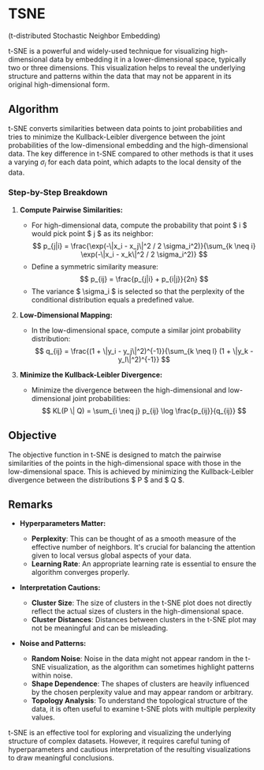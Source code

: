 # TSNE  

(t-distributed Stochastic Neighbor Embedding)

t-SNE is a powerful and widely-used technique for visualizing high-dimensional data by embedding it in a lower-dimensional space, typically two or three dimensions. This visualization helps to reveal the underlying structure and patterns within the data that may not be apparent in its original high-dimensional form.

## Algorithm

t-SNE converts similarities between data points to joint probabilities and tries to minimize the Kullback-Leibler divergence between the joint probabilities of the low-dimensional embedding and the high-dimensional data. The key difference in t-SNE compared to other methods is that it uses a varying $\sigma_i$ for each data point, which adapts to the local density of the data.

### Step-by-Step Breakdown

1. **Compute Pairwise Similarities:**
   - For high-dimensional data, compute the probability that point $ i $ would pick point $ j $ as its neighbor:
     $$
     p_{j|i} = \frac{\exp(-\|x_i - x_j\|^2 / 2 \sigma_i^2)}{\sum_{k \neq i} \exp(-\|x_i - x_k\|^2 / 2 \sigma_i^2)}
     $$
   - Define a symmetric similarity measure:
     $$
     p_{ij} = \frac{p_{j|i} + p_{i|j}}{2n}
     $$
   - The variance $ \sigma_i $ is selected so that the perplexity of the conditional distribution equals a predefined value.

2. **Low-Dimensional Mapping:**
   - In the low-dimensional space, compute a similar joint probability distribution:
     $$
     q_{ij} = \frac{(1 + \|y_i - y_j\|^2)^{-1}}{\sum_{k \neq l} (1 + \|y_k - y_l\|^2)^{-1}}
     $$

3. **Minimize the Kullback-Leibler Divergence:**
   - Minimize the divergence between the high-dimensional and low-dimensional joint probabilities:
     $$
     KL(P \| Q) = \sum_{i \neq j} p_{ij} \log \frac{p_{ij}}{q_{ij}}
     $$

## Objective

The objective function in t-SNE is designed to match the pairwise similarities of the points in the high-dimensional space with those in the low-dimensional space. This is achieved by minimizing the Kullback-Leibler divergence between the distributions $ P $ and $ Q $.


## Remarks

- **Hyperparameters Matter:**
  - **Perplexity**: This can be thought of as a smooth measure of the effective number of neighbors. It's crucial for balancing the attention given to local versus global aspects of your data.
  - **Learning Rate**: An appropriate learning rate is essential to ensure the algorithm converges properly.

- **Interpretation Cautions:**
  - **Cluster Size**: The size of clusters in the t-SNE plot does not directly reflect the actual sizes of clusters in the high-dimensional space.
  - **Cluster Distances**: Distances between clusters in the t-SNE plot may not be meaningful and can be misleading.

- **Noise and Patterns:**
  - **Random Noise**: Noise in the data might not appear random in the t-SNE visualization, as the algorithm can sometimes highlight patterns within noise.
  - **Shape Dependence**: The shapes of clusters are heavily influenced by the chosen perplexity value and may appear random or arbitrary.
  - **Topology Analysis**: To understand the topological structure of the data, it is often useful to examine t-SNE plots with multiple perplexity values.

t-SNE is an effective tool for exploring and visualizing the underlying structure of complex datasets. However, it requires careful tuning of hyperparameters and cautious interpretation of the resulting visualizations to draw meaningful conclusions.
